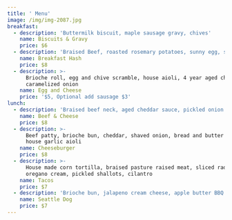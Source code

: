 ```yaml
---
title: ' Menu'
image: /img/img-2087.jpg
breakfast:
  - description: 'Buttermilk biscuit, maple sausage gravy, chives'
    name: Biscuits & Gravy
    price: $6
  - description: 'Braised Beef, roasted rosemary potatoes, sunny egg, smoked paprika aioli'
    name: Breakfast Hash
    price: $8
  - description: >-
      Brioche roll, egg and chive scramble, house aioli, 4 year aged cheddar,
      caramelized onion
    name: Egg and Cheese
    price: '$5, Optional add sausage $3'
lunch:
  - description: 'Braised beef neck, aged cheddar sauce, pickled onion'
    name: Beef & Cheese
    price: $8
  - description: >-
      Beef patty, brioche bun, cheddar, shaved onion, bread and butter pickles,
      house garlic aioli
    name: Cheeseburger
    price: $8
  - description: >-
      House made corn tortilla, braised pasture raised meat, sliced radish,
      oregano cream, pickled shallots, cilantro
    name: Tacos
    price: $7
  - description: 'Brioche bun, jalapeno cream cheese, apple butter BBQ sauce, charred onions'
    name: Seattle Dog
    price: $7
---
```


